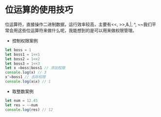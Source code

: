 # 位运算的使用技巧

位运算符，直接操作二进制数据，运行效率较高，主要有<<, >>,&,|, ^, ~~我们平常会用这些位运算符来做什么呢，我能想到的是可以用来做权限管理。

* 控制权限案例

```javascript
let boss = 1
let boss1 = 1<<1
let boss2 = 1<<2
let boss3 = 1<<3
let x =boss|boss1 // 添加权限
console.log(x) // 3
x^=boss1 // 去除权限
console.log(x&x) // 1

```

* 取整数案例

```javascript
let num = 12.45
let res = ~~num
console.log(res) // 12

```